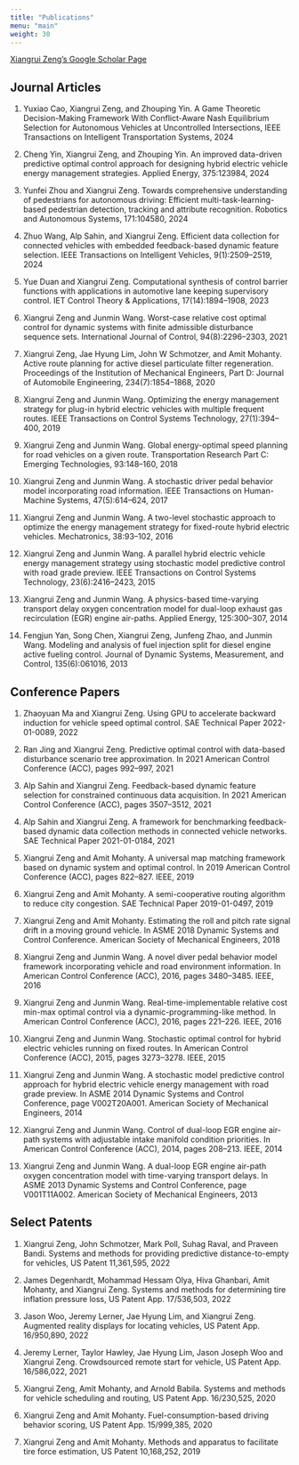 ```yaml
---
title: "Publications"
menu: "main"
weight: 30
---
```


[Xiangrui Zeng’s Google Scholar Page](https://scholar.google.com/citations?user=yyZvassAAAAJ&hl=en)

## Journal Articles

1. Yuxiao Cao, Xiangrui Zeng, and Zhouping Yin. A Game Theoretic Decision-Making Framework With Conflict-Aware Nash Equilibrium Selection for Autonomous Vehicles at Uncontrolled Intersections, IEEE Transactions on Intelligent Transportation Systems, 2024

1. Cheng Yin, Xiangrui Zeng, and Zhouping Yin. An improved data-driven predictive optimal control approach for designing hybrid electric vehicle energy management strategies. Applied Energy, 375:123984, 2024
   
1. Yunfei Zhou and Xiangrui Zeng. Towards comprehensive understanding of pedestrians for autonomous driving: Efficient multi-task-learning-based pedestrian detection, tracking and attribute recognition. Robotics and Autonomous Systems, 171:104580, 2024

1. Zhuo Wang, Alp Sahin, and Xiangrui Zeng. Efficient data collection for connected vehicles with embedded feedback-based dynamic feature selection. IEEE Transactions on Intelligent Vehicles, 9(1):2509–2519, 2024

1. Yue Duan and Xiangrui Zeng. Computational synthesis of control barrier functions with applications in automotive lane keeping supervisory control. IET Control Theory & Applications, 17(14):1894–1908, 2023

1. Xiangrui Zeng and Junmin Wang. Worst-case relative cost optimal control for dynamic systems with finite admissible disturbance sequence sets. International Journal of Control, 94(8):2296–2303, 2021
1. Xiangrui Zeng, Jae Hyung Lim, John W Schmotzer, and Amit Mohanty. Active route planning for active diesel particulate filter regeneration. Proceedings of the Institution of Mechanical Engineers, Part D: Journal of Automobile Engineering, 234(7):1854–1868, 2020
1. Xiangrui Zeng and Junmin Wang. Optimizing the energy management strategy for plug-in hybrid electric vehicles with multiple frequent routes. IEEE Transactions on Control Systems Technology, 27(1):394–400, 2019
1. Xiangrui Zeng and Junmin Wang. Global energy-optimal speed planning for road vehicles on a given route. Transportation Research Part C: Emerging Technologies, 93:148–160, 2018
1. Xiangrui Zeng and Junmin Wang. A stochastic driver pedal behavior model incorporating road information. IEEE Transactions on Human-Machine Systems, 47(5):614–624, 2017
1. Xiangrui Zeng and Junmin Wang. A two-level stochastic approach to optimize the energy management strategy for fixed-route hybrid electric vehicles. Mechatronics, 38:93–102, 2016
1. Xiangrui Zeng and Junmin Wang. A parallel hybrid electric vehicle energy management strategy using stochastic model predictive control with road grade preview. IEEE Transactions on Control Systems Technology, 23(6):2416–2423, 2015
1. Xiangrui Zeng and Junmin Wang. A physics-based time-varying transport delay oxygen concentration model for dual-loop exhaust gas recirculation (EGR) engine air-paths. Applied Energy, 125:300–307, 2014
1. Fengjun Yan, Song Chen, Xiangrui Zeng, Junfeng Zhao, and Junmin Wang. Modeling and analysis of fuel injection split for diesel engine active fueling control. Journal of Dynamic Systems, Measurement, and Control, 135(6):061016, 2013

## Conference Papers
1. Zhaoyuan Ma and Xiangrui Zeng. Using GPU to accelerate backward induction for vehicle speed optimal control. SAE Technical Paper 2022-01-0089, 2022

1. Ran Jing and Xiangrui Zeng. Predictive optimal control with data-based disturbance scenario tree
approximation. In 2021 American Control Conference (ACC), pages 992–997, 2021

1. Alp Sahin and Xiangrui Zeng. Feedback-based dynamic feature selection for constrained continuous
data acquisition. In 2021 American Control Conference (ACC), pages 3507–3512, 2021


1. Alp Sahin and Xiangrui Zeng. A framework for benchmarking feedback-based dynamic data collection methods in connected vehicle networks. SAE Technical Paper 2021-01-0184, 2021

2. Xiangrui Zeng and Amit Mohanty. A universal map matching framework based on dynamic system and optimal control. In 2019 American Control Conference (ACC), pages 822–827. IEEE, 2019
3. Xiangrui Zeng and Amit Mohanty. A semi-cooperative routing algorithm to reduce city congestion. SAE Technical Paper 2019-01-0497, 2019
4. Xiangrui Zeng and Amit Mohanty. Estimating the roll and pitch rate signal drift in a moving ground vehicle. In ASME 2018 Dynamic Systems and Control Conference. American Society of Mechanical Engineers, 2018
5. Xiangrui Zeng and Junmin Wang. A novel diver pedal behavior model framework incorporating vehicle and road environment information. In American Control Conference (ACC), 2016, pages 3480–3485. IEEE, 2016
6. Xiangrui Zeng and Junmin Wang. Real-time-implementable relative cost min-max optimal control via a dynamic-programming-like method. In American Control Conference (ACC), 2016, pages 221–226. IEEE, 2016
7. Xiangrui Zeng and Junmin Wang. Stochastic optimal control for hybrid electric vehicles running on fixed routes. In American Control Conference (ACC), 2015, pages 3273–3278. IEEE, 2015
8. Xiangrui Zeng and Junmin Wang. A stochastic model predictive control approach for hybrid electric vehicle energy management with road grade preview. In ASME 2014 Dynamic Systems and Control Conference, page V002T20A001. American Society of Mechanical Engineers, 2014
9.  Xiangrui Zeng and Junmin Wang. Control of dual-loop EGR engine air-path systems with adjustable intake manifold condition priorities. In American Control Conference (ACC), 2014, pages 208–213. IEEE, 2014
10. Xiangrui Zeng and Junmin Wang. A dual-loop EGR engine air-path oxygen concentration model with time-varying transport delays. In ASME 2013 Dynamic Systems and Control Conference, page V001T11A002. American Society of Mechanical Engineers, 2013


## Select Patents
1. Xiangrui Zeng, John Schmotzer, Mark Poll, Suhag Raval, and Praveen Bandi. Systems and methods for providing predictive distance-to-empty for vehicles, US Patent 11,361,595, 2022

1. James Degenhardt, Mohammad Hessam Olya, Hiva Ghanbari, Amit Mohanty, and Xiangrui Zeng. Systems and methods for determining tire inflation pressure loss, US Patent App. 17/536,503, 2022
2. Jason Woo, Jeremy Lerner, Jae Hyung Lim, and Xiangrui Zeng. Augmented reality displays for locating vehicles, US Patent App. 16/950,890, 2022
3. Jeremy Lerner, Taylor Hawley, Jae Hyung Lim, Jason Joseph Woo and Xiangrui Zeng. Crowdsourced remote start for vehicle, US Patent App. 16/586,022, 2021

4. Xiangrui Zeng, Amit Mohanty, and Arnold Babila. Systems and methods for vehicle scheduling and routing, US Patent App. 16/230,525, 2020
5. Xiangrui Zeng and Amit Mohanty. Fuel-consumption-based driving behavior scoring, US Patent App. 15/999,385, 2020
6. Xiangrui Zeng and Amit Mohanty. Methods and apparatus to facilitate tire force estimation, US Patent 10,168,252, 2019
